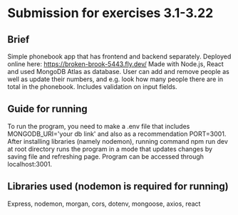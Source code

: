 # Submission for exercises 3.1-3.22

## Brief

Simple phonebook app that has frontend and backend separately. Deployed online here: https://broken-brook-5443.fly.dev/
Made with Node.js, React and used MongoDB Atlas as database. User can add and remove people as well as update their numbers, and e.g. look how many people there are in total in the phonebook. Includes validation on input fields.

## Guide for running

To run the program, you need to make a .env file that includes MONGODB_URI='your db link' and also as a recommendation PORT=3001. After installing libraries (namely nodemon), running command npm run dev at root directory runs the program in a mode that updates changes by saving file and refreshing page. Program can be accessed through localhost:3001.

## Libraries used (nodemon is required for running)

Express, nodemon, morgan, cors, dotenv, mongoose, axios, react
